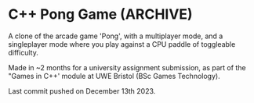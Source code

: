 # C++ Pong Game (ARCHIVE)

A clone of the arcade game 'Pong', with a multiplayer mode, and a singleplayer mode where you play against a CPU paddle of toggleable difficulty.

Made in ~2 months for a university assignment submission, as part of the "Games in C++' module at UWE Bristol (BSc Games Technology).

Last commit pushed on December 13th 2023.

